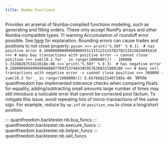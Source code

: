 ```yaml
---
title: Numba Functions
---
```

Provides an arsenal of Numba-compiled functions
modeling, such as generating and filling orders. These only accept NumPy arrays and
other Numba-compatible types.
!!! warning
    Accumulation of roundoff error possible.
    See [here](https://en.wikipedia.org/wiki/Round-off_error#Accumulation_of_roundoff_error) for explanation.
    Rounding errors can cause trades and positions to not close properly:
    ```pycon
    >>> print('%.50f' % 0.1)  # has positive error
    0.10000000000000000555111512312578270211815834045410
    >>> # many buy transactions with positive error -> cannot close position
    >>> sum([0.1 for _ in range(1000000)]) - 100000
    1.3328826753422618e-06
    >>> print('%.50f' % 0.3)  # has negative error
    0.29999999999999998889776975374843459576368331909180
    >>> # many sell transactions with negative error -> cannot close position
    >>> 300000 - sum([0.3 for _ in range(1000000)])
    5.657668225467205e-06
    ```
    While quantfreedom has implemented tolerance checks when comparing floats for equality,
    adding/subtracting small amounts large number of times may still introduce a noticable
    error that cannot be corrected post factum.
    To mitigate this issue, avoid repeating lots of micro-transactions of the same sign.
    For example, reduce by `np.inf` or `position_now` to close a long/short position.
    
::: quantfreedom.backtester.nb.buy_funcs
::: quantfreedom.backtester.nb.execute_funcs
::: quantfreedom.backtester.nb.helper_funcs
::: quantfreedom.backtester.nb.sell_funcs